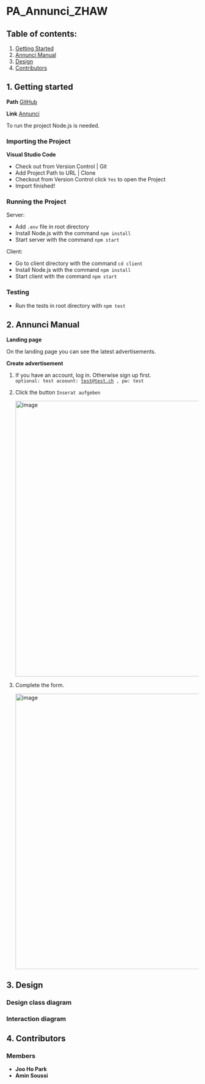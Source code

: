 # PA_Annunci_ZHAW

## Table of contents:
1. [Getting Started](#start)
2. [Annunci Manual](#manual)
3. [Design](#design)
4. [Contributors](#contributors)

<a name="start"></a>
## 1. Getting started
**Path**
[GitHub](https://github.com/iamjhp/Annunci)

**Link**
[Annunci](https://test-er1f.onrender.com/)

  
  To run the project Node.js is needed.  
    
### Importing the Project 
**Visual Studio Code**
* Check out from Version Control | Git
* Add Project Path to URL | Clone
* Checkout from Version Control click <code>Yes</code> to open the Project
* Import finished!

### Running the Project
Server:
* Add <code>.env</code> file in root directory
* Install Node.js with the command <code>npm install</code>
* Start server with the command  <code>npm start</code>

Client:
* Go to client directory with the command  <code>cd client</code>
* Install Node.js with the command  <code>npm install</code>
* Start client with the command  <code>npm start</code>


### Testing
* Run the tests in root directory with <code>npm test</code>

<a name="manual"></a>
## 2. Annunci Manual
**Landing page** <br />

 On the landing page you can see the latest advertisements.

**Create advertisement**
1.  If you have an account, log in. Otherwise sign up first. 
    <br /><code>optional: test acoount: test@test.ch , pw: test</code>

2.  Click the button <code>Inserat aufgeben</code>

    <img width="722" alt="image" src="https://user-images.githubusercontent.com/79464708/203962090-f7138ceb-f8ea-43a4-ab7c-a999eb74364a.png">
    
3.  Complete the form.

    <img width="722" alt="image" src="https://user-images.githubusercontent.com/79464708/203962588-52932f69-650f-468b-9085-5b8a37cac75f.png">
   

<a name="design"></a>
## 3. Design
 ### Design class diagram

 ###  Interaction diagram


<a name="contributors"></a>
## 4. Contributors
### Members

* **Joo Ho Park**
* **Amin Soussi**
